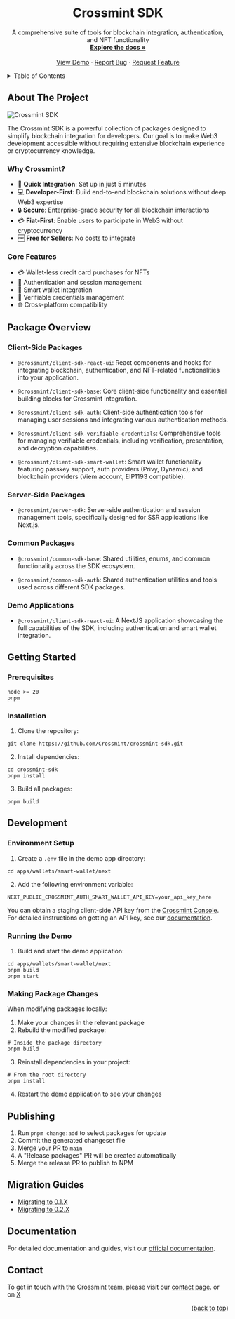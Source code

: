 <div align="center">
  <h1 align="center">Crossmint SDK</h1>

  <p align="center">
    A comprehensive suite of tools for blockchain integration, authentication, and NFT functionality
    <br />
    <a href="https://docs.crossmint.com/sdk-reference/introduction"><strong>Explore the docs »</strong></a>
    <br />
    <br />
    <a href="https://www.smarterwallet.dev/">View Demo</a>
    ·
    <a href="https://github.com/Crossmint/crossmint-sdk/issues">Report Bug</a>
    ·
    <a href="https://github.com/Crossmint/crossmint-sdk/issues">Request Feature</a>
  </p>
</div>

<details>
  <summary>Table of Contents</summary>
  <ol>
    <li><a href="#about-the-project">About The Project</a></li>
    <li><a href="#package-overview">Package Overview</a></li>
    <li><a href="#getting-started">Getting Started</a></li>
    <li><a href="#development">Development</a></li>
    <li><a href="#running-the-demo">Running the Demo</a></li>
    <li><a href="#making-package-changes">Making Package Changes</a></li>
    <li><a href="#publishing">Publishing</a></li>
    <li><a href="#migration-guides">Migration Guides</a></li>
    <li><a href="#documentation">Documentation</a></li>
    <li><a href="#contact">Contact</a></li>
  </ol>
</details>

## About The Project

![Crossmint SDK](https://github.com/user-attachments/assets/28d4ac5c-9373-45a3-969d-4dbf1d8200a8)

The Crossmint SDK is a powerful collection of packages designed to simplify blockchain integration for developers. Our goal is to make Web3 development accessible without requiring extensive blockchain experience or cryptocurrency knowledge.

### Why Crossmint?

- 🚀 **Quick Integration**: Set up in just 5 minutes
- 💻 **Developer-First**: Build end-to-end blockchain solutions without deep Web3 expertise
- 🔒 **Secure**: Enterprise-grade security for all blockchain interactions
- 💳 **Fiat-First**: Enable users to participate in Web3 without cryptocurrency
- 🆓 **Free for Sellers**: No costs to integrate

### Core Features

- 💳 Wallet-less credit card purchases for NFTs
- 🔐 Authentication and session management
- 👛 Smart wallet integration
- 📜 Verifiable credentials management
- 🌐 Cross-platform compatibility

## Package Overview

### Client-Side Packages

- `@crossmint/client-sdk-react-ui`: React components and hooks for integrating blockchain, authentication, and NFT-related functionalities into your application.

- `@crossmint/client-sdk-base`: Core client-side functionality and essential building blocks for Crossmint integration.

- `@crossmint/client-sdk-auth`: Client-side authentication tools for managing user sessions and integrating various authentication methods.

- `@crossmint/client-sdk-verifiable-credentials`: Comprehensive tools for managing verifiable credentials, including verification, presentation, and decryption capabilities.

- `@crossmint/client-sdk-smart-wallet`: Smart wallet functionality featuring passkey support, auth providers (Privy, Dynamic), and blockchain providers (Viem account, EIP1193 compatible).

### Server-Side Packages

- `@crossmint/server-sdk`: Server-side authentication and session management tools, specifically designed for SSR applications like Next.js.

### Common Packages

- `@crossmint/common-sdk-base`: Shared utilities, enums, and common functionality across the SDK ecosystem.

- `@crossmint/common-sdk-auth`: Shared authentication utilities and tools used across different SDK packages.

### Demo Applications

- `@crossmint/client-sdk-react-ui`: A NextJS application showcasing the full capabilities of the SDK, including authentication and smart wallet integration.

## Getting Started

### Prerequisites

```shell
node >= 20
pnpm
```

### Installation

1. Clone the repository:
```shell
git clone https://github.com/Crossmint/crossmint-sdk.git
```

2. Install dependencies:
```shell
cd crossmint-sdk
pnpm install
```

3. Build all packages:
```shell
pnpm build
```

## Development

### Environment Setup

1. Create a `.env` file in the demo app directory:
```shell
cd apps/wallets/smart-wallet/next
```

2. Add the following environment variable:
```shell
NEXT_PUBLIC_CROSSMINT_AUTH_SMART_WALLET_API_KEY=your_api_key_here
```

You can obtain a staging client-side API key from the [Crossmint Console](https://staging.crossmint.com/console/projects/apiKeys). For detailed instructions on getting an API key, see our [documentation](https://docs.crossmint.com/wallets/quickstarts/EVM/non-custodial-wallets/evm-non-custodial-client-side#2-get-an-api-key).

### Running the Demo

1. Build and start the demo application:
```shell
cd apps/wallets/smart-wallet/next
pnpm build
pnpm start
```

### Making Package Changes

When modifying packages locally:

1. Make your changes in the relevant package
2. Rebuild the modified package:
```shell
# Inside the package directory
pnpm build
```

3. Reinstall dependencies in your project:
```shell
# From the root directory
pnpm install
```

4. Restart the demo application to see your changes

## Publishing

1. Run `pnpm change:add` to select packages for update
2. Commit the generated changeset file
3. Merge your PR to `main`
4. A "Release packages" PR will be created automatically
5. Merge the release PR to publish to NPM

## Migration Guides

- [Migrating to 0.1.X](https://docs.google.com/document/d/14IKpjrij7kU7Dr0I7rZkf0PyDNbXiklx2v4GuzUrFbw/edit?usp=sharing)
- [Migrating to 0.2.X](https://docs.google.com/document/d/1mA0W-iAs0nHHW0ANX0TfZ5qrzxPGxNchPj13W6cHc-Y/edit?usp=sharing)

## Documentation

For detailed documentation and guides, visit our [official documentation](https://docs.crossmint.com/).

## Contact

To get in touch with the Crossmint team, please visit our [contact page](https://www.crossmint.com/contact).
or on [X](https://x.com/crossmint)

<p align="right">(<a href="#readme-top">back to top</a>)</p>
